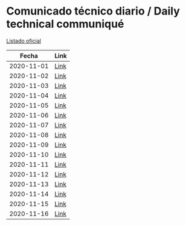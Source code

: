 # Comunicado técnico diario / Daily technical communiqué

[Listado oficial](https://www.gob.mx/salud/documentos/coronavirus-covid-19-comunicados-tecnicos-diarios-noviembre-2020)

| Fecha               | Link        |
| ------------------- | ----------  |
| 2020-11-01 | [Link](https://www.gob.mx/salud/prensa/nuevo-coronavirus-en-el-mundo-covid-19-comunicado-tecnico-diario-256288) |
| 2020-11-02 | [Link](https://www.gob.mx/salud/prensa/nuevo-coronavirus-en-el-mundo-covid-19-comunicado-tecnico-diario-256307) |
| 2020-11-03 | [Link](https://www.gob.mx/salud/prensa/nuevo-coronavirus-en-el-mundo-covid-19-comunicado-tecnico-diario-256308) |
| 2020-11-04 | [Link](https://www.gob.mx/salud/prensa/nuevo-coronavirus-en-el-mundo-covid-19-comunicado-tecnico-diario-256309) |
| 2020-11-05 | [Link](https://www.gob.mx/salud/prensa/nuevo-coronavirus-en-el-mundo-covid-19-comunicado-tecnico-diario-256310) |
| 2020-11-06 | [Link](https://www.gob.mx/salud/prensa/nuevo-coronavirus-en-el-mundo-covid-19-comunicado-tecnico-diario-256311) |
| 2020-11-07 | [Link](https://www.gob.mx/salud/prensa/nuevo-coronavirus-en-el-mundo-covid-19-comunicado-tecnico-diario-256312) |
| 2020-11-08 | [Link](https://www.gob.mx/salud/prensa/nuevo-coronavirus-en-el-mundo-covid-19-comunicado-tecnico-diario-256313) |
| 2020-11-09 | [Link](https://www.gob.mx/salud/prensa/nuevo-coronavirus-en-el-mundo-covid-19-comunicado-tecnico-diario-256855) |
| 2020-11-10 | [Link](https://www.gob.mx/salud/prensa/nuevo-coronavirus-en-el-mundo-covid-19-comunicado-tecnico-diario-256912) |
| 2020-11-11 | [Link](https://www.gob.mx/salud/prensa/nuevo-coronavirus-en-el-mundo-covid-19-comunicado-tecnico-diario-256913) |
| 2020-11-12 | [Link](https://www.gob.mx/salud/prensa/nuevo-coronavirus-en-el-mundo-covid-19-comunicado-tecnico-diario-256915) |
| 2020-11-13 | [Link](https://www.gob.mx/salud/prensa/nuevo-coronavirus-en-el-mundo-covid-19-comunicado-tecnico-diario-256916) |
| 2020-11-14 | [Link](https://www.gob.mx/salud/prensa/nuevo-coronavirus-en-el-mundo-covid-19-comunicado-tecnico-diario-256917) |
| 2020-11-15 | [Link](https://www.gob.mx/salud/prensa/nuevo-coronavirus-en-el-mundo-covid-19-comunicado-tecnico-diario-257132) |
| 2020-11-16 | [Link](https://www.gob.mx/salud/prensa/nuevo-coronavirus-en-el-mundo-covid-19-comunicado-tecnico-diario-257225) |
